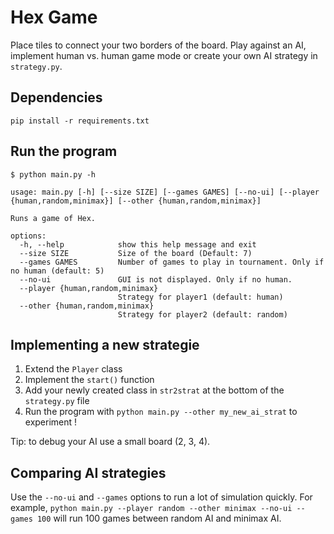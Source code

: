 # Hex Game

Place tiles to connect your two borders of the board. Play against an AI, implement human vs. human game mode or create your own AI strategy in `strategy.py`.

## Dependencies

`pip install -r requirements.txt`


## Run the program

```
$ python main.py -h

usage: main.py [-h] [--size SIZE] [--games GAMES] [--no-ui] [--player {human,random,minimax}] [--other {human,random,minimax}]

Runs a game of Hex.

options:
  -h, --help            show this help message and exit
  --size SIZE           Size of the board (Default: 7)
  --games GAMES         Number of games to play in tournament. Only if no human (default: 5)
  --no-ui               GUI is not displayed. Only if no human.
  --player {human,random,minimax}
                        Strategy for player1 (default: human)
  --other {human,random,minimax}
                        Strategy for player2 (default: random)
```

## Implementing a new strategie

1. Extend the `Player` class
2. Implement the `start()` function
3. Add your newly created class in `str2strat` at the bottom of the `strategy.py` file
4. Run the program with `python main.py --other my_new_ai_strat` to experiment !

Tip: to debug your AI use a small board (2, 3, 4).

## Comparing AI strategies

Use the `--no-ui` and `--games` options to run a lot of simulation quickly.
For example, `python main.py --player random --other minimax --no-ui -- games 100` will run 100 games between random AI and minimax AI.
